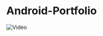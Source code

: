 # Android-Portfolio

![Video](https://github.com/mufratkarim/Android-Portfolio/blob/master/port_video.gif)

